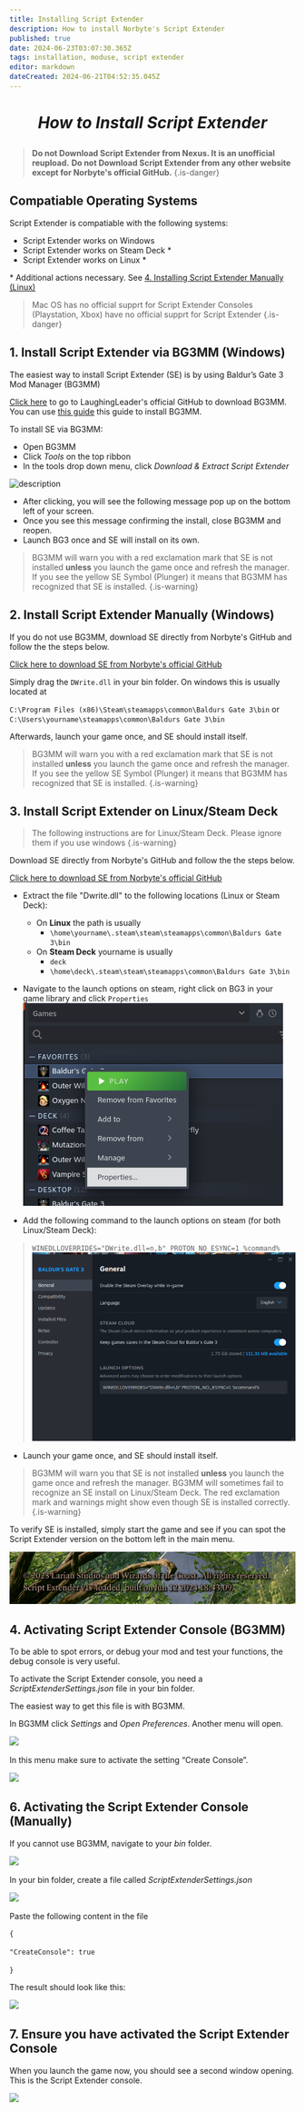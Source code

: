 ```yaml
---
title: Installing Script Extender
description: How to install Norbyte's Script Extender
published: true
date: 2024-06-23T03:07:30.365Z
tags: installation, moduse, script extender
editor: markdown
dateCreated: 2024-06-21T04:52:35.045Z
---
```


# <p style="text-align:center">*How to Install Script Extender*</p>

> **Do not Download Script Extender from Nexus. It is an unofficial reupload.**
> **Do not Download Script Extender from any other website except for Norbyte's official GitHub.**
{.is-danger}


## Compatiable Operating Systems

Script Extender is compatiable with the following systems:
- Script Extender works on Windows
- Script Extender works on Steam Deck *
- Script Extender works on Linux *

\* Additional actions necessary. See [4. Installing Script Extender Manually (Linux)](https://wiki.bg3.community/en/Tutorials/Mod-Use/Installing-Script-Extender#h-4-installing-script-extender-manually-linux)

> Mac OS has no official supprt for Script Extender
> Consoles (Playstation, Xbox) have no official supprt for Script Extender
{.is-danger}

## **1. Install Script Extender via BG3MM (Windows)**

The easiest way to install Script Extender (SE) is by using Baldur’s Gate 3 Mod Manager (BG3MM) 

[Click here](https://github.com/LaughingLeader/BG3ModManager/releases) to go to LaughingLeader's official GitHub to download BG3MM. You can use [this guide](/Tutorials/Mod-Use/Installation-Of-BG3MM) this guide to install BG3MM.

To install SE via BG3MM:
- Open BG3MM
- Click *Tools* on the top ribbon
- In the tools drop down menu, click *Download & Extract Script Extender*

<img src="https://lh7-us.googleusercontent.com/kh-PKn8ADbNExFHssRdN3ZwpuBdeFwFqHgDoP7LJZUZOilN0mnNKcOiE4jXbzyECBmAJdm01IFPi7noHuO0jhDZFkgmI8oRecyRfE7XXPYqtxpFCfAtEeSumLuDUm00XHZrhNau6ZNmJbiMaTBEstco" alt="description" width="600" height="auto" />

- After clicking, you will see the following message pop up on the bottom left of your screen.
- Once you see this message confirming the install, close BG3MM and reopen.
- Launch BG3 once and SE will install on its own.

> BG3MM will warn you with a red exclamation mark that SE is not installed **unless** you launch the game once and refresh the manager.
> If you see the yellow SE Symbol (Plunger) it means that BG3MM has recognized that SE is installed.
{.is-warning}

## **2. Install Script Extender Manually (Windows)**

If you do not use BG3MM, download SE directly from Norbyte's GitHub and follow the the steps below.

[Click here to download SE from Norbyte's official GitHub](https://github.com/Norbyte/bg3se/releases)

Simply drag the `DWrite.dll` in your bin folder. On windows this is usually located at 

`C:\Program Files (x86)\Steam\steamapps\common\Baldurs Gate 3\bin` or
`C:\Users\yourname\steamapps\common\Baldurs Gate 3\bin` 

Afterwards, launch your game once, and SE should install itself.

> BG3MM will warn you with a red exclamation mark that SE is not installed **unless** you launch the game once and refresh the manager.
> If you see the yellow SE Symbol (Plunger) it means that BG3MM has recognized that SE is installed.
{.is-warning}

## **3. Install Script Extender on Linux/Steam Deck**

> The following instructions are for Linux/Steam Deck.
> Please ignore them if you use windows
{.is-warning}

Download SE directly from Norbyte's GitHub and follow the the steps below.

[Click here to download SE from Norbyte's official GitHub](https://github.com/Norbyte/bg3se/releases)

- Extract the file "Dwrite.dll" to the following locations (Linux or Steam Deck):
  - On **Linux** the path is usually
    - `\home\yourname\.steam\steam\steamapps\common\Baldurs Gate 3\bin` 
  - On **Steam Deck** yourname is usually 
    - `deck` 
    - `\home\deck\.steam\steam\steamapps\common\Baldurs Gate 3\bin` 

- Navigate to the launch options on steam, right click on BG3 in your game library and click `Properties`
![steam_properties.png](/tutorials/install_se/steam_properties.png)
- Add the following command to the launch options on steam (for both Linux/Steam Deck):
> `WINEDLLOVERRIDES="DWrite.dll=n,b" PROTON_NO_ESYNC=1 %command%`
![launch_options.png](/tutorials/install_se/launch_options.png)

- Launch your game once, and SE should install itself.

> BG3MM will warn you that SE is not installed **unless** you launch the game once and refresh the manager.
> BG3MM will sometimes fail to recognize an SE install on Linux/Steam Deck.
> The red exclamation mark and warnings might show even though SE is installed correctly.
{.is-warning}

To verify SE is installed, simply start the game and see if you can spot the Script Extender version on the bottom left in the main menu.

![se_manual_check.png](/tutorials/install_se/se_manual_check.png)

## **4. Activating Script Extender Console (BG3MM)**

To be able to spot errors, or debug your mod and test your functions, the debug console is very useful.

To activate the Script Extender console, you need a *ScriptExtenderSettings.json* file in your bin folder. 

The easiest way to get this file is with BG3MM.

In BG3MM click _Settings_ and _Open Preferences_. Another menu will open.

![](https://lh7-us.googleusercontent.com/06oM1eidUKDnFk-kBwhSC0Ql3_YZMQopntV-4peuFMCsiq02M84cmrjjKdFgOxcDq1sJYOQGHgh6_kZ37ly8aj5O1lcp9Zi7HS7VqPb3Lj685m2qHKJVotbek7j5qUh8Ic0nPKvKc9kLI9aOifTZyh0)

In this menu make sure to activate the setting “Create Console”.

![](https://lh7-us.googleusercontent.com/hMiFp1tEQLqTUEU6EWYCNrluAlZIm3pR9n73I3_r0_AAKZZLk46kiSgOr80cvsrnBRAKH8HsAtiVLbrMkEx-9S90Vjfig_IY9ZzPBVP9XFSQib8zVtXJq2FrG_Uiwd07fDN1WIYeUXhoSbTX1zINRdw)

## **6\. Activating the Script Extender Console (Manually)**

If you cannot use BG3MM, navigate to your *bin* folder.

![](https://lh7-us.googleusercontent.com/5tZaVx55jl3aylYBk3aFKYIhbrkJiAFw3mcRN7-6FOpCnaf3EfBRpcNwbz6DePeJa6K5ftQyUUzCfoK5aziJkkEh7_d9nM9zRjAS9auHw3abifXmatSQ8gSklTK-0zkNkpzSrBe51wEsF6XSKx-mIqk)

In your bin folder, create a file called *ScriptExtenderSettings.json*

![](https://lh7-us.googleusercontent.com/dwCBQnvPfEXIaYIrOSND9i4C28hC_AZn3mrRu3g84ICyPHdNX5NfRwm89FG8zCwTrDeSp41M1nZGI8qaP573KsLkTzMdROgrCUVCHIPzMVTGBbPzNtJB1EdfhEDhunaL584eYLI6fA5-S-tnkqvaUx0)


Paste the following content in the file

```plaintext
{  

"CreateConsole": true

}
```

The result should look like this:

![](https://lh7-us.googleusercontent.com/9yEb3ZrFUz04fYu7n8XBWrk-ANexXGe_hbp_49SPCPzNT6_RpYBLkso6PIeWFV39CQnac4Zmvslcx2G-egM8E2kki7bfZPETVsmMblDDXhBgEFTbfXBWh3Ru3vQIvmF765w4UTkgqcH9VGpyUgwRwVM)



## 7\. Ensure you have activated the Script Extender Console  


When you launch the game now, you should see a second window opening. This is the Script Extender console.


![](https://lh7-us.googleusercontent.com/LeswDxdXyI4gNc4bfLY4Hlz2i2dXnyb1ogSWFOQO25yidO8ol5U5x6vxt8nuWulxRej9CiJk3IQgM1Djh0z03cgT4mn-G45drTxY6qSKnooKZfE-34ahsfLOd3ZN1jlzJJR8VnfSaOYQmzBq46QCbps)

